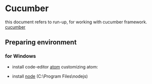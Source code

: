 # Cucumber
  this document refers to run-up, for working with cucumber framework.
  [cucumber](https://cucumber.io/) 
## Preparing environment 
### for Windows
* install code-editor [atom](https://atom.io/)
  customizing atom:
      
* install [node](https://nodejs.org/en/)
  (C:\Program Files\nodejs)
  
  

